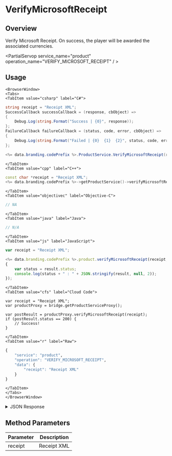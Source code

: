 # VerifyMicrosoftReceipt
## Overview
Verify Microsoft Receipt. On success, the player will be awarded the associated currencies.

<PartialServop service_name="product" operation_name="VERIFY_MICROSOFT_RECEIPT" / >

## Usage

```mdx-code-block
<BrowserWindow>
<Tabs>
<TabItem value="csharp" label="C#">
```

```csharp
string receipt = "Receipt XML";
SuccessCallback successCallback = (response, cbObject) =>
{
    Debug.Log(string.Format("Success | {0}", response));
};
FailureCallback failureCallback = (status, code, error, cbObject) =>
{
    Debug.Log(string.Format("Failed | {0}  {1}  {2}", status, code, error));
};

<%= data.branding.codePrefix %>.ProductService.VerifyMicrosoftReceipt(receipt, successCallback, failureCallback);
```

```mdx-code-block
</TabItem>
<TabItem value="cpp" label="C++">
```

```cpp
const char *receipt = "Receipt XML";
<%= data.branding.codePrefix %>->getProductService()->verifyMicrosoftReceipt(receipt, this);
```

```mdx-code-block
</TabItem>
<TabItem value="objectivec" label="Objective-C">
```

```objectivec
// NA
```

```mdx-code-block
</TabItem>
<TabItem value="java" label="Java">
```

```java
// N/A
```

```mdx-code-block
</TabItem>
<TabItem value="js" label="JavaScript">
```

```javascript
var receipt = "Receipt XML";

<%= data.branding.codePrefix %>.product.verifyMicrosoftReceipt(receipt, result =>
{
	var status = result.status;
	console.log(status + " : " + JSON.stringify(result, null, 2));
});
```

```mdx-code-block
</TabItem>
<TabItem value="cfs" label="Cloud Code">
```

```cfscript
var receipt = "Receipt XML";
var productProxy = bridge.getProductServiceProxy();

var postResult = productProxy.verifyMicrosoftReceipt(receipt);
if (postResult.status == 200) {
    // Success!
}
```

```mdx-code-block
</TabItem>
<TabItem value="r" label="Raw">
```

```r
{
	"service": "product",
	"operation": "VERIFY_MICROSOFT_RECEIPT",
	"data": {
		"receipt": "Receipt XML"
	}
}
```

```mdx-code-block
</TabItem>
</Tabs>
</BrowserWindow>
```

<details>
<summary>JSON Response</summary>

```json
{
    "status": 200,
    "data": {
        "result": "OK"
    }
}
```
</details>

## Method Parameters
Parameter | Description
--------- | -----------
receipt | Receipt XML


